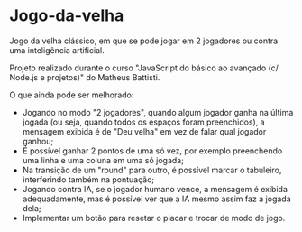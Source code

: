 # Jogo-da-velha
Jogo da velha clássico, em que se pode jogar em 2 jogadores ou contra uma inteligência artificial.

Projeto realizado durante o curso "JavaScript do básico ao avançado (c/ Node.js e projetos)" do Matheus Battisti.

O que ainda pode ser melhorado:
- Jogando no modo "2 jogadores", quando algum jogador ganha na última jogada (ou seja, quando todos os espaços foram preenchidos), a mensagem exibida é de "Deu velha" em vez de falar qual jogador ganhou;
- É possível ganhar 2 pontos de uma só vez, por exemplo preenchendo uma linha e uma coluna em uma só jogada;
- Na transição de um "round" para outro, é possível marcar o tabuleiro, interferindo também na pontuação;
- Jogando contra IA, se o jogador humano vence, a mensagem é exibida adequadamente, mas é possível ver que a IA mesmo assim faz a jogada dela;
- Implementar um botão para resetar o placar e trocar de modo de jogo.
